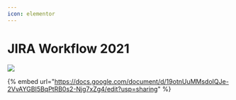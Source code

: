 ```yaml
---
icon: elementor
---
```


# JIRA Workflow 2021

![](../../../../../.gitbook/assets/0.png)

{% embed url="https://docs.google.com/document/d/19otnUuMMsdoIQJe-2VvAYGBI5BqPtRB0s2-Njg7xZg4/edit?usp=sharing" %}
